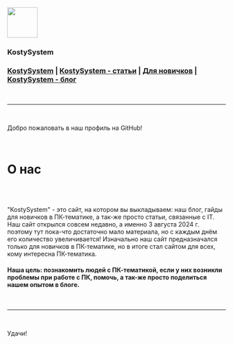 
<br>
<br>
<img src="https://kostysystem.github.io/favicon.ico" width="70" height="70">
<h3><b>KostySystem</b></h3>
<h3><a href="https://kostysystem.github.io/">KostySystem</a> <a>|</a> <a href="https://kostysystem.github.io/articles/">KostySystem - статьи</a> <a>|</a> <a href="https://kostysystem.github.io/newbie/">Для новичков</a> <a>|</a> <a href="https://kostysystem.github.io/blog/">KostySystem - блог</a></h3>
<br>
<hr>
<br>
<p>Добро пожаловать в наш профиль на GitHub!</p> 
<br>
<h1>О нас</h1>
<br><br>
<p>"KostySystem" - это сайт, на котором вы выкладываем: наш блог, гайды для новичков в ПК-тематике, а так-же просто статьи, связанные с IT. Наш сайт открылся совсем недавно, а именно 3 августа 2024 г. поэтому тут пока-что достаточно мало материала, но с каждым днём его количество увеличивается! Изначально наш сайт предназначался только для новичков в ПК-тематике, но в итоге стал сайтом для всех, кому интересна ПК-тематика.</p>
<h4>Наша цель: познакомить людей с ПК-тематикой, если у них возникли проблемы при работе с ПК, помочь, а так-же просто поделиться нашем опытом в блоге.</h4>
<br><hr><br>
<p>Удачи!</p>

